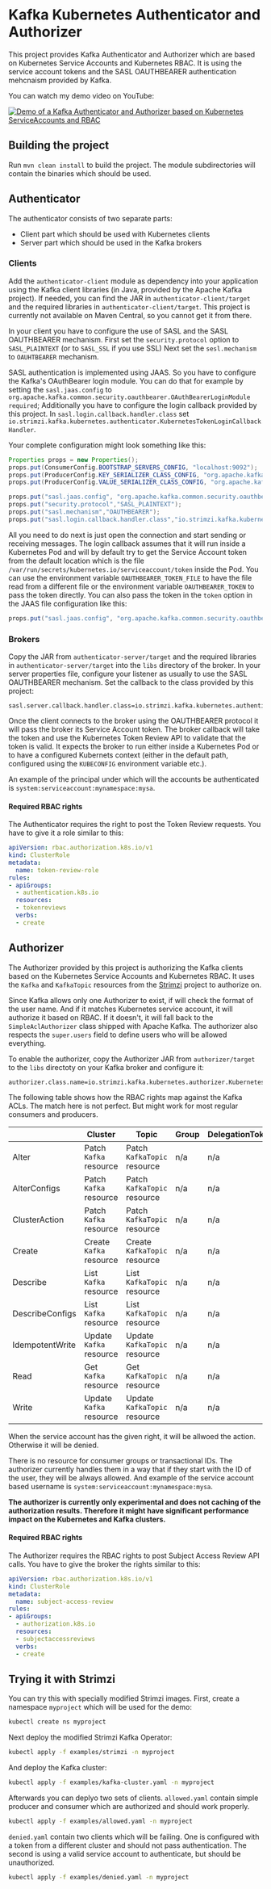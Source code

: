 # Kafka Kubernetes Authenticator and Authorizer

This project provides Kafka Authenticator and Authorizer which are based on Kubernetes Service Accounts and Kubernetes RBAC.
It is using the service account tokens and the SASL OAUTHBEARER authentication mehcnaism provided by Kafka.

You can watch my demo video on YouTube:

[![Demo of a Kafka Authenticator and Authorizer based on Kubernetes ServiceAccounts and RBAC](http://img.youtube.com/vi/AF4abbVlocc/0.jpg)](http://www.youtube.com/watch?v=AF4abbVlocc "Demo of a Kafka Authenticator and Authorizer based on Kubernetes ServiceAccounts and RBAC")

## Building the project

Run `mvn clean install` to build the project.
The module subdirectories will contain the binaries which should be used.

## Authenticator

The authenticator consists of two separate parts:
* Client part which should be used with Kubernetes clients
* Server part which should be used in the Kafka brokers

### Clients

Add the `authenticator-client` module as dependency into your application using the Kafka client libraries (in Java, provided by the Apache Kafka project).
If needed, you can find the JAR in `authenticator-client/target` and the required libraries in `authenticator-client/target`.
This project is currently not available on Maven Central, so you cannot get it from there.

In your client you have to configure the use of SASL and the SASL OAUTHBEARER mechanism.
First set the `security.protocol` option to `SASL_PLAINTEXT` (or to `SASL_SSL` if you use SSL)
Next set the `sesl.mechanism` to `OAUHTBEARER` mechanism.

SASL authentication is implemented using JAAS.
So you have to configure the Kafka's OAuthBearer login module.
You can do that for example by setting the `sasl.jaas.config` to `org.apache.kafka.common.security.oauthbearer.OAuthBearerLoginModule required`;
Additionally you have to configure the login callback provided by this project.
In `sasl.login.callback.handler.class` set `io.strimzi.kafka.kubernetes.authenticator.KubernetesTokenLoginCallbackHandler`.

Your complete configuration might look something like this:

```java
Properties props = new Properties();
props.put(ConsumerConfig.BOOTSTRAP_SERVERS_CONFIG, "localhost:9092");
props.put(ProducerConfig.KEY_SERIALIZER_CLASS_CONFIG, "org.apache.kafka.common.serialization.StringSerializer");
props.put(ProducerConfig.VALUE_SERIALIZER_CLASS_CONFIG, "org.apache.kafka.common.serialization.StringSerializer");

props.put("sasl.jaas.config", "org.apache.kafka.common.security.oauthbearer.OAuthBearerLoginModule required;");
props.put("security.protocol","SASL_PLAINTEXT");
props.put("sasl.mechanism","OAUTHBEARER");
props.put("sasl.login.callback.handler.class","io.strimzi.kafka.kubernetes.authenticator.KubernetesTokenLoginCallbackHandler");
```

All you need to do next is just open the connection and start sending or receiving messages.
The login callback assumes that it will run inside a Kubernetes Pod and will by default try to get the Service Account token from the default location which is the file `/var/run/secrets/kubernetes.io/serviceaccount/token` inside the Pod.
You can use the environment variable `OAUTHBEARER_TOKEN_FILE` to have the file read from a different file or the environment variable `OAUTHBEARER_TOKEN` to pass the token directly.
You can also pass the token in the `token` option in the JAAS file configuration like this:

```java
props.put("sasl.jaas.config", "org.apache.kafka.common.security.oauthbearer.OAuthBearerLoginModule required token=XXX.YYY.ZZZ;");
```  

### Brokers

Copy the JAR from `authenticator-server/target` and the required libraries in `authenticator-server/target` into the `libs` directory of the broker.
In your server properties file, configure your listener as usually to use the SASL OAUTHBEARER mechanism.
Set the callback to the class provided by this project: 

```properties
sasl.server.callback.handler.class=io.strimzi.kafka.kubernetes.authenticator.KubernetesTokenValidatorCallbackHandler
```

Once the client connects to the broker using the OAUTHBEARER protocol it will pass the broker its Service Account token.
The broker callback will take the token and use the Kubernetes Token Review API to validate that the token is valid.
It expects the broker to run either inside a Kubernetes Pod or to have a configured Kubernets context (either in the default path, configured using the `KUBECONFIG` environment variable etc.).

An example of the principal under which will the accounts be authenticated is `system:serviceaccount:mynamespace:mysa`.

#### Required RBAC rights

The Authenticator requires the right to post the Token Review requests.
You have to give it a role similar to this:

```yaml
apiVersion: rbac.authorization.k8s.io/v1
kind: ClusterRole
metadata:
  name: token-review-role
rules:
- apiGroups:
  - authentication.k8s.io
  resources:
  - tokenreviews
  verbs:
  - create
```

## Authorizer

The Authorizer provided by this project is authorizing the Kafka clients based on the Kubernetes Service Accounts and Kubernetes RBAC.
It uses the `Kafka` and `KafkaTopic` resources from the [Strimzi](https://strimzi.io) project to authorize on.

Since Kafka allows only one Authorizer to exist, if will check the format of the user name.
And if it matches Kubernetes service account, it will authorize it based on RBAC.
If it doesn't, it will fall  back to the `SimpleAclAuthorizer` class shipped with Apache Kafka.
The authorizer also respects the `super.users` field to define users who will be allowed everything.

To enable the authorizer, copy the Authorizer JAR from `authorizer/target` to the `libs` directoty on your Kafka broker and configure it:

```properties
authorizer.class.name=io.strimzi.kafka.kubernetes.authorizer.KubernetesAuthorizer
``` 

The following table shows how the RBAC rights map against the Kafka ACLs.
The match here is not perfect. 
But might work for most regular consumers and producers.

|                 | Cluster                 | Topic                        | Group | DelegationToken | TransactionalId |
| --------------- | ----------------------- | ---------------------------- | ----- | --------------- | --------------- |
| Alter           | Patch `Kafka` resource  | Patch `KafkaTopic` resource  | n/a   | n/a             | n/a             |
| AlterConfigs    | Patch `Kafka` resource  | Patch `KafkaTopic` resource  | n/a   | n/a             | n/a             |
| ClusterAction   | Patch `Kafka` resource  | Patch `KafkaTopic` resource  | n/a   | n/a             | n/a             |
| Create          | Create `Kafka` resource | Create `KafkaTopic` resource | n/a   | n/a             | n/a             |
| Describe        | List `Kafka` resource   | List `KafkaTopic` resource   | n/a   | n/a             | n/a             |
| DescribeConfigs | List `Kafka` resource   | List `KafkaTopic` resource   | n/a   | n/a             | n/a             |
| IdempotentWrite | Update `Kafka` resource | Update `KafkaTopic` resource | n/a   | n/a             | n/a             |
| Read            | Get `Kafka` resource    | Get `KafkaTopic` resource    | n/a   | n/a             | n/a             |
| Write           | Update `Kafka` resource | Update `KafkaTopic` resource | n/a   | n/a             | n/a             |

When the service account has the given right, it will be allwoed the action.
Otherwise it will be denied.

There is no resource for consumer groups or transactional IDs.
The authorizer currently handles them in a way that if they start with the ID of the user, they will be always allowed.
And example of the service account based username is `system:serviceaccount:mynamespace:mysa`.

**The authorizer is currently only experimental and does not caching of the authorization results.
Therefore it might have significant performance impact on the Kubernetes and Kafka clusters.**

#### Required RBAC rights

The Authorizer requires the RBAC rights to post Subject Access Review API calls.
You have to give the broker the rights similar to this:

```yaml
apiVersion: rbac.authorization.k8s.io/v1
kind: ClusterRole
metadata:
  name: subject-access-review
rules:
- apiGroups:
  - authorization.k8s.io
  resources:
  - subjectaccessreviews
  verbs:
  - create
```

## Trying it with Strimzi

You can try this with specially modified Strimzi images.
First, create a namespace `myproject` which will be used for the demo:

```sh
kubectl create ns myproject
```

Next deploy the modified Strimzi Kafka Operator:

```sh
kubectl apply -f examples/strimzi -n myproject
```

And deploy the Kafka cluster:

```sh
kubectl apply -f examples/kafka-cluster.yaml -n myproject
```

Afterwards you can deplyo two sets of clients.
`allowed.yaml` contain simple producer and consumer which are authorized and should work properly.

```sh
kubectl apply -f examples/allowed.yaml -n myproject
```

`denied.yaml` contain two clients which will be failing.
One is configured with a token from a different cluster and should not pass authentication.
The second is using a valid service account to authenticate, but should be unauthorized.

```sh
kubectl apply -f examples/denied.yaml -n myproject
```

